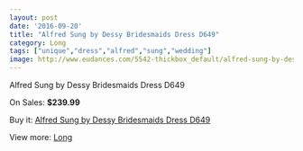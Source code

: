```yaml
---
layout: post
date: '2016-09-20'
title: "Alfred Sung by Dessy Bridesmaids Dress D649"
category: Long
tags: ["unique","dress","alfred","sung","wedding"]
image: http://www.eudances.com/5542-thickbox_default/alfred-sung-by-dessy-bridesmaids-dress-d649.jpg
---
```

Alfred Sung by Dessy Bridesmaids Dress D649

On Sales: **$239.99**
<a href="https://www.eudances.com/en/long/1905-alfred-sung-by-dessy-bridesmaids-dress-d649.html"><amp-img layout="responsive" width="600" height="600" src="//www.eudances.com/5542-thickbox_default/alfred-sung-by-dessy-bridesmaids-dress-d649.jpg" alt="Alfred Sung by Dessy Bridesmaids Dress D649 0" /></a>
<a href="https://www.eudances.com/en/long/1905-alfred-sung-by-dessy-bridesmaids-dress-d649.html"><amp-img layout="responsive" width="600" height="600" src="//www.eudances.com/5543-thickbox_default/alfred-sung-by-dessy-bridesmaids-dress-d649.jpg" alt="Alfred Sung by Dessy Bridesmaids Dress D649 1" /></a>

Buy it: [Alfred Sung by Dessy Bridesmaids Dress D649](https://www.eudances.com/en/long/1905-alfred-sung-by-dessy-bridesmaids-dress-d649.html "Alfred Sung by Dessy Bridesmaids Dress D649")

View more: [Long](https://www.eudances.com/en/21-long "Long")